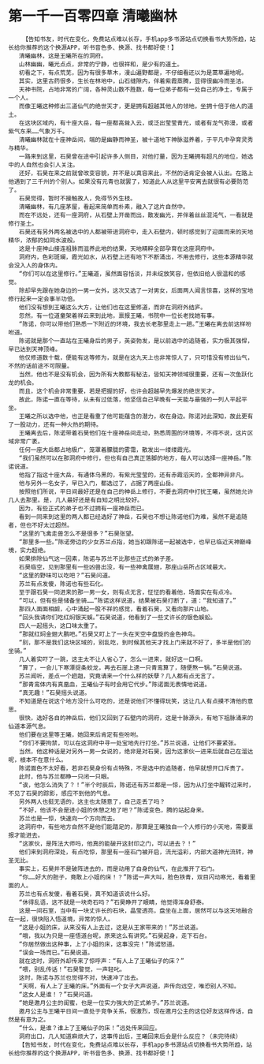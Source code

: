# 第一千一百零四章 清曦幽林
        【告知书友，时代在变化，免费站点难以长存，手机app多书源站点切换看书大势所趋，站长给你推荐的这个换源APP，听书音色多、换源、找书都好使！】
       清曦幽林，这是王曦所在的洞府。
       山林幽幽，曦光点点，非常的宁静，也很祥和，是少有的道土。
       初看之下，有点荒芜，因为有很多草木，漫山遍野都是，不仔细看还以为是蒿草遍地呢。
       其实，这里古药很多，生长在林地中，山石缝隙内，伴着紫霞蒸腾，显得很幽冷而圣洁。
       天神书院，占地非常的广阔，各种灵山数不胜数，每一位弟子都有一处自己的净土，专属于一个人。
       而像王曦这种修出三道仙气的绝世天才，更是拥有超越其他人的领地，坐拥十倍于他人的道土。
       在这块区域内，有十座大岳，每一座都高耸入云，或泛出莹莹青光，或者有龙气弥漫，或者紫气东来……气象万千。
       清曦幽林就在十座神岳间，端的是幽静而神圣，被十道地下神脉滋养着，于平凡中孕育灵秀与精华。
       一路来到这里，石昊曾在途中引起许多人侧目，对他打量，因为王曦拥有超凡的地位，她选中的人自然也会引人关注。
       还好，石昊在来之前就曾改变容貌，并不是以真容来此，不然的话肯定会被人认出。在路上他遇到了三千州的个别人。如果没有元青也就罢了，知道此人从这里平安离去就很有必要防范了。
       石昊觉得，暂时不接触故人，免得节外生枝。
       清曦幽林，有几座茅屋，看起来简单而朴素，融入了这片自然中。
       而在不远处，还有一座洞府，从石壁上开凿而出，散发幽光，并伴着丝丝混沌气，一看就是修行圣土。
       石昊还有另外两名被选中的人都被带进洞府中，走入石壁内，顿时感觉到了迎面而来的天地精华，浓郁的如同水波般。
       这是十座神山接连祖脉而滋养此地的结果，天地精粹全部孕育在这座洞府中。
       洞府内，色彩斑斓，霞光如水，从石壁上还有地下不断涌出，不用去修行，这些本源精华就会没入人的身体内。
       “你们可以在这里修行。”王曦道，虽然面容恬淡，并未绽放笑容，但依旧给人很温和的感觉。
       除却早先跟在她身边的一男一女外，这次又选了一对男女，后面两人闻言惊喜，这样的宝地修行起来一定会事半功倍。
       他们没有想到王曦这么大方，让他们也在这里修道，而非在洞府外结庐。
       忽然，有一位道童架着祥云来到此地，禀报王曦，书院中一位长老找她有事。
       “陈诺，你可以带他们熟悉一下附近的环境，我去长老那里走上一趟。”王曦在离去前这样吩咐道。
       陈诺就是那个一直站在王曦身后的男子，英姿勃发，是以前选中的追随者，实力极其强悍，早已达到天神顶峰。
       他仅修道数十载，便能有这等修为，就是在这九天上也非常惊人了，只可惜没有修出仙气，不然的话前途不可限量。
       当然，他也不是没有机会，因为所有大教都有秘法，皆知天神领域很重要，还有一次鱼跃化龙的机会。
       而且，这个机会非常重要，若是把握的好，也许会超越早先爆发的绝世天才。
       故此，陈诺一直在等待，从未有过低落，他坚信自己早晚有一天能与最强的一列人平起平坐。
       王曦之所以选中他，也正是看重了他可能蕴含的潜力，收在身边。陈诺对此深知，故此更有了一股动力，还有一种火热的期待。
       王曦离去后，陈诺带着石昊他们在十座神岳间走动，熟悉周围的环境等，不得不说，这片区域非常广袤。
       任何一座大岳都占地极广，笼罩着朦胧的雾霭，散发出一缕缕霞光。
       “我们虽然可以在那洞府中修行，但也有自己真正落脚的地方，每人可以选择一座神岳。”陈诺说道。
       他指了指这十座大岳，有通体乌黑的，有紫光莹莹的，还有赤霞滔天的，全都神异非凡。
       他与另外一名女子，早已入门，都选过了，占据了两座山岳。
       按照他们所说，平日间最好还是在自己的神岳上修行，不要去洞府中打扰王曦，虽然她允许几人去那里。是，几人最好还是有自知之明比较好。
       因为，有些正式的弟子也不过拥有一座神岳而已。
       看到一同来到这里的两人都已经选好了神岳，石昊也不想让陈诺他们为难，虽然不是追随者，但也不好太过超然。
       “这里的飞禽走兽怎么不是很多？”石昊张望。
       “那里多一些。”陈诺旁边的少女苏兰点指，她当初跟陈诺一起被选中，也早已临近天神巅峰境，实力超绝。
       如果排除仙气这一因素，陈诺与苏兰不比那些正式的弟子差。
       石昊临空，见到那里有一些凶兽出没，有一些神禽展翅，那座山岳所占区域最大。
       “这里的野味可以吃吧？”石昊问道。
       苏兰有点发傻，陈诺也有些石化。
       至于跟石昊一同进来的那一男一女，则有点无言，怔怔的看着他，场面实在有点冷。
       “可以，但有些是储备坐骑……”陈诺这样说道，结果被石昊打断了，道：“我知道了。”
       那四人面面相觑，心中涌起一股不祥的感觉，看着石昊，又看向那片山地。
       “回头我请你们吃红焖银天蜈。”石昊说道，他看到了一些丈许长的银色蜈蚣。
       四人一起摇头，这口味太重了。
       “那就红焖金翅大鹏吧。”石昊又盯上了一头在天空中盘旋的金色神鸟。
       “别，那不是我们这块区域的，别乱吃，到时候其他天才找上门来就不好了，多半是他们的坐骑。”
       几人着实吓了一跳，这主太不让人省心了，怎么一进来，就好这一口啊。
       “算了，一会儿下寒潭捉条蛟龙，再去石崖上逮一只青鸾算了，随便熬一锅。”石昊说道。
       苏兰闻听，差点一个趔趄，究竟请来一个什么样的妖孽？几人都有点无言了。
       “那青鸾体内有真凰血，王曦仙子有时会用它代步。”陈诺面无表情地说道。
       “真无趣！”石昊摇头说道。
       不知道是在说这个地方没什么可吃的，还是说他们不懂得玩笑，这让几人有点摸不清他的意思。
       很快，选好各自的神岳后，他们又回到了石壁内的洞府，这是十脉源头，有地下祖脉涌来的仙道本源气息。
       他们要在这里等王曦，她回来后肯定有些吩咐。
       “你们不要拘禁，可以在这洞府中寻一处宝地先行打坐。”苏兰说道，让他们不要紧张。
       当然，他这种话是对另外一男一女说的，绝非是对石昊，因为这家伙一进来后就自己在溜达呢，根本不在意什么。
       陈诺面色不太好看，若非石昊身份有点特殊，不是选中的追随者，他早就想开口斥责了。
       此时，他与苏兰都睁一只闭一只眼。
       “诶，他怎么消失了？！”半个时辰后，陈诺还有苏兰都是一惊，因为从打坐中醒转过来时，不见了石昊的踪影，感应不到他的气息。
       另外两人也挺无语的，这主也太随意了，自己走丢了吗？
       “不好，他该不会是进小姐的休憩之地了吧？”陈诺变色，腾的站起身来。
       苏兰也是一惊，快速向一个方向而去。
       这洞府中，有些地方自然不是他们能踏足的，那算是王曦独自一个人修行的小天地，需要禀报才能进去。
       “这家伙，是阵法大师吗，他真的能破开这封印之门，可以进去？！”
       他们来到洞府深处，有点吃惊，那里有一座石门被开启，流光溢彩，内部大道神光流转，神圣无比。
       事实上，石昊并不是破阵进去的，而是动用了自身的仙气，在此推开了石门。
       “你……好大的胆子，竟敢上小姐的床！？”陈诺一声大叫，脸色铁青，双目闪动寒光，看着里面的人。
       苏兰也有点发傻，看着石昊，真不知道该说什么好。
       “休得乱语，这不就是一块奇石吗？”石昊睁开了眼睛，他觉得浑身舒泰。
       这是一间石室，当中有一块丈许长的石块，晶莹透亮，盘坐在上面，居然可以与这天地融合在一起，很快陷入悟道境，异常的惊人。
       “这是小姐的床，从来没有人上去过，这是从王家带来的！”苏兰说道。
       “哦，我以为只是一座悟道台呢，原来这么有讲究。”石昊起身，走下石台。
       “你居然做出这种事，上了小姐的床，这事没完！”陈诺怒道。
       “误会一场而已。”石昊说道。
       就在这时，洞府外却传来了惊呼声：“有人上了王曦仙子的床？”
       “喂，别乱传话！”石昊警觉，一声轻叱。
       这时，陈诺与苏兰也觉得不对，快速冲了出去。
       “天啊，有人上了王曦的床。”外面有一个女子大声说道，声传向远空，唯恐别人不知。
       “这女人是谁！？”石昊问道。
       “她是邀月公主的闺蜜，也是一位实力强大的正式弟子。”苏兰说道。
       邀月公主与王曦平日间一直处于竞争关系，很激烈，现在邀月公主的这位好友这样传话，自然是有意为之。
       “什么，是谁？谁上了王曦仙子的床！”远处传来回应。
       洞府出口，几人知道麻烦大了，这事传出后，王曦回来后会是什么反应？（未完待续）
       【告知书友，时代在变化，免费站点难以长存，手机app多书源站点切换看书大势所趋，站长给你推荐的这个换源APP，听书音色多、换源、找书都好使！】